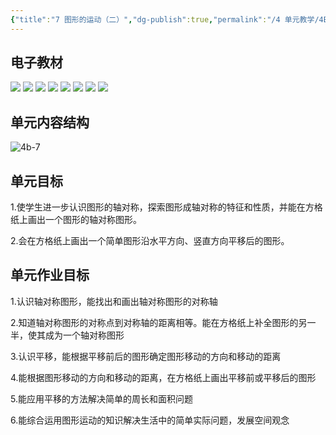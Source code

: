 ```yaml
---
{"title":"7 图形的运动（二）","dg-publish":true,"permalink":"/4 单元教学/4B 四下/7 图形的运动（二）/","dgPassFrontmatter":true,"noteIcon":""}
---
```



## 电子教材

<p class="grid-4">
	<img loading="lazy" decoding="async" src="https://book.pep.com.cn/1221001402131/files/mobile/85.jpg">
	<img loading="lazy" decoding="async" src="https://book.pep.com.cn/1221001402131/files/mobile/86.jpg">
	<img loading="lazy" decoding="async" src="https://book.pep.com.cn/1221001402131/files/mobile/87.jpg">
	<img loading="lazy" decoding="async" src="https://book.pep.com.cn/1221001402131/files/mobile/88.jpg">
	<img loading="lazy" decoding="async" src="https://book.pep.com.cn/1221001402131/files/mobile/89.jpg">
	<img loading="lazy" decoding="async" src="https://book.pep.com.cn/1221001402131/files/mobile/90.jpg">
	<img loading="lazy" decoding="async" src="https://book.pep.com.cn/1221001402131/files/mobile/91.jpg">
	<img loading="lazy" decoding="async" src="https://book.pep.com.cn/1221001402131/files/mobile/92.jpg">
</p>

## 单元内容结构

![4b-7](https://r2.edui123.com/2023/04/4b-7.png)

## 单元目标

1.使学生进一步认识图形的轴对称，探索图形成轴对称的特征和性质，并能在方格纸上画出一个图形的轴对称图形。

2.会在方格纸上画出一个简单图形沿水平方向、竖直方向平移后的图形。

## 单元作业目标

1.认识轴对称图形，能找出和画出轴对称图形的对称轴

2.知道轴对称图形的对称点到对称轴的距离相等。能在方格纸上补全图形的另一半，使其成为一个轴对称图形

3.认识平移，能根据平移前后的图形确定图形移动的方向和移动的距离

4.能根据图形移动的方向和移动的距离，在方格纸上画出平移前或平移后的图形

5.能应用平移的方法解决简单的周长和面积问题

6.能综合运用图形运动的知识解决生活中的简单实际问题，发展空间观念
